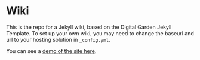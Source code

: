 # Wiki
This is the repo for a Jekyll wiki, based on the Digital Garden Jekyll Template. To set up your own wiki, you may need to change the baseurl and url to your hosting solution in `_config.yml`.

You can see a [demo of the site here](https://ifcoltransg.github.io/jekyll-wiki/).
